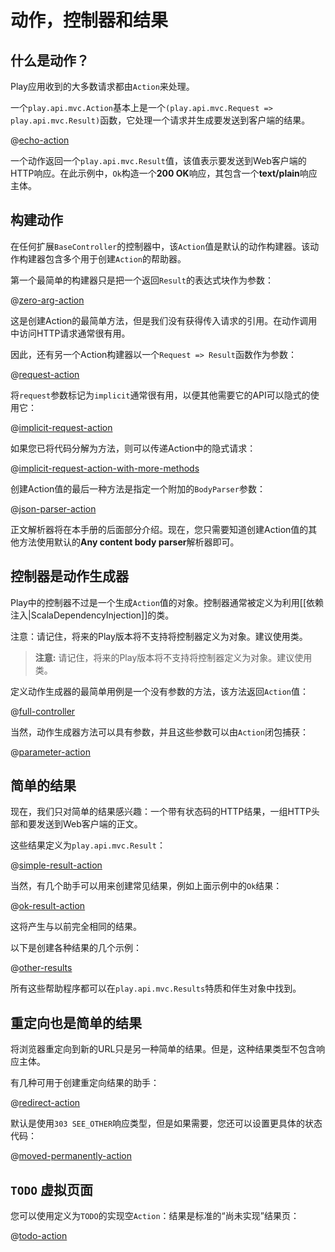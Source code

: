 <!--- Copyright (C) 2009-2019 Lightbend Inc. <https://www.lightbend.com> -->
# 动作，控制器和结果

## 什么是动作？

Play应用收到的大多数请求都由`Action`来处理。

一个`play.api.mvc.Action`基本上是一个`(play.api.mvc.Request => play.api.mvc.Result)`函数，它处理一个请求并生成要发送到客户端的结果。

@[echo-action](code/ScalaActions.scala)

一个动作返回一个`play.api.mvc.Result`值，该值表示要发送到Web客户端的HTTP响应。在此示例中，`Ok`构造一个**200 OK**响应，其包含一个**text/plain**响应主体。



## 构建动作

在任何扩展`BaseController`的控制器中，该`Action`值是默认的动作构建器。该动作构建器包含多个用于创建`Action`的帮助器。

第一个最简单的构建器只是把一个返回`Result`的表达式块作为参数：

@[zero-arg-action](code/ScalaActions.scala)

这是创建Action的最简单方法，但是我们没有获得传入请求的引用。在动作调用中访问HTTP请求通常很有用。

因此，还有另一个Action构建器以一个`Request => Result`函数作为参数：

@[request-action](code/ScalaActions.scala)

将`request`参数标记为`implicit`通常很有用，以便其他需要它的API可以隐式的使用它：

@[implicit-request-action](code/ScalaActions.scala)

如果您已将代码分解为方法，则可以传递Action中的隐式请求：

@[implicit-request-action-with-more-methods](code/ScalaActions.scala)

创建Action值的最后一种方法是指定一个附加的`BodyParser`参数：

@[json-parser-action](code/ScalaActions.scala)

正文解析器将在本手册的后面部分介绍。现在，您只需要知道创建Action值的其他方法使用默认的**Any content body parser**解析器即可。

## 控制器是动作生成器

Play中的控制器不过是一个生成`Action`值的对象。控制器通常被定义为利用[[依赖注入|ScalaDependencyInjection]]的类。

注意：请记住，将来的Play版本将不支持将控制器定义为对象。建议使用类。

> **注意:** 请记住，将来的Play版本将不支持将控制器定义为对象。建议使用类。

定义动作生成器的最简单用例是一个没有参数的方法，该方法返回`Action`值：

@[full-controller](code/ScalaActions.scala)

当然，动作生成器方法可以具有参数，并且这些参数可以由`Action`闭包捕获：

@[parameter-action](code/ScalaActions.scala)

## 简单的结果

现在，我们只对简单的结果感兴趣：一个带有状态码的HTTP结果，一组HTTP头部和要发送到Web客户端的正文。

这些结果定义为`play.api.mvc.Result`：

@[simple-result-action](code/ScalaActions.scala)

当然，有几个助手可以用来创建常见结果，例如上面示例中的`Ok`结果：

@[ok-result-action](code/ScalaActions.scala)

这将产生与以前完全相同的结果。

以下是创建各种结果的几个示例：

@[other-results](code/ScalaActions.scala)

所有这些帮助程序都可以在`play.api.mvc.Results`特质和伴生对象中找到。

## 重定向也是简单的结果

将浏览器重定向到新的URL只是另一种简单的结果。但是，这种结果类型不包含响应主体。

有几种可用于创建重定向结果的助手：

@[redirect-action](code/ScalaActions.scala)

默认是使用`303 SEE_OTHER`响应类型，但是如果需要，您还可以设置更具体的状态代码：

@[moved-permanently-action](code/ScalaActions.scala)

## `TODO` 虚拟页面

您可以使用定义为`TODO`的实现空`Action`：结果是标准的“尚未实现”结果页：

@[todo-action](code/ScalaActions.scala)

